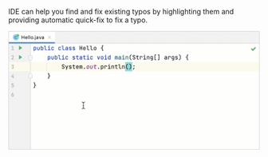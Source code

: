 IDE can help you find and fix existing typos by highlighting them and providing automatic quick-fix to fix a typo.

![Typo change](../../util/src/test/resources/images/ij_typo_change_to.animated.gif)

